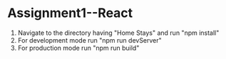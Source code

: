 # Assignment1--React
1. Navigate to the directory having "Home Stays" and run "npm install"
2. For development mode run "npm run devServer"
3. For production mode run "npm run build"

